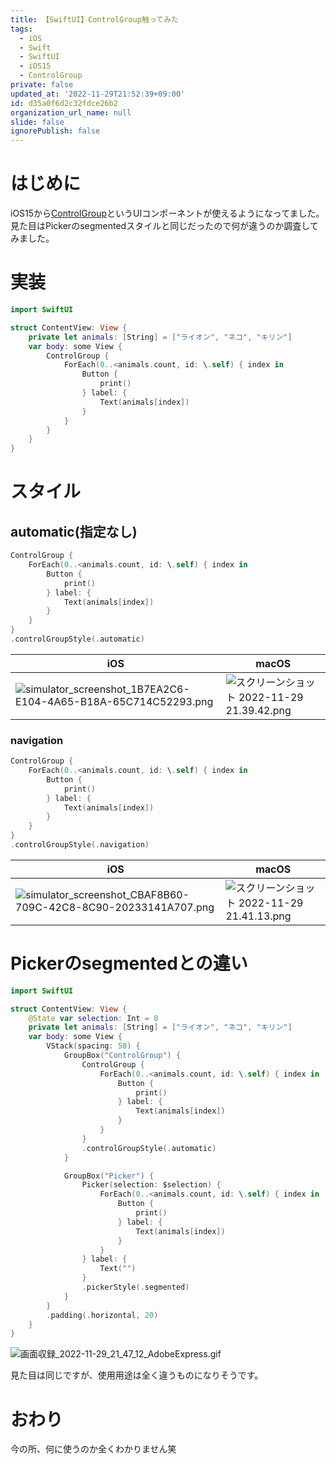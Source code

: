 ```yaml
---
title: 【SwiftUI】ControlGroup触ってみた
tags:
  - iOS
  - Swift
  - SwiftUI
  - iOS15
  - ControlGroup
private: false
updated_at: '2022-11-29T21:52:39+09:00'
id: d35a0f6d2c32fdce26b2
organization_url_name: null
slide: false
ignorePublish: false
---
```

# はじめに
iOS15から[ControlGroup](https://developer.apple.com/documentation/swiftui/controlgroup)というUIコンポーネントが使えるようになってました。
見た目はPickerのsegmentedスタイルと同じだったので何が違うのか調査してみました。

# 実装
```swift
import SwiftUI

struct ContentView: View {
    private let animals: [String] = ["ライオン", "ネコ", "キリン"]
    var body: some View {
        ControlGroup {
            ForEach(0..<animals.count, id: \.self) { index in
                Button {
                    print()
                } label: {
                    Text(animals[index])
                }
            }
        }
    }
}
```

# スタイル
## automatic(指定なし)
```swift
ControlGroup {
    ForEach(0..<animals.count, id: \.self) { index in
        Button {
            print()
        } label: {
            Text(animals[index])
        }
    }
}
.controlGroupStyle(.automatic)
```
|iOS|macOS|
|-|-|
|![simulator_screenshot_1B7EA2C6-E104-4A65-B18A-65C714C52293.png](https://qiita-image-store.s3.ap-northeast-1.amazonaws.com/0/1745371/cb9d8c2f-9434-c0c0-2fac-8b274576f50c.png)|![スクリーンショット 2022-11-29 21.39.42.png](https://qiita-image-store.s3.ap-northeast-1.amazonaws.com/0/1745371/c34f53c4-57af-000e-591c-57a21844f018.png)|

### navigation
```swift
ControlGroup {
    ForEach(0..<animals.count, id: \.self) { index in
        Button {
            print()
        } label: {
            Text(animals[index])
        }
    }
}
.controlGroupStyle(.navigation)
```
|iOS|macOS|
|-|-|
|![simulator_screenshot_CBAF8B60-709C-42C8-8C90-20233141A707.png](https://qiita-image-store.s3.ap-northeast-1.amazonaws.com/0/1745371/a90b9875-478f-caa1-c2c5-159854f8efab.png)|![スクリーンショット 2022-11-29 21.41.13.png](https://qiita-image-store.s3.ap-northeast-1.amazonaws.com/0/1745371/c6f2d4ec-7db4-6fed-46ba-e140e1383e20.png)|

# Pickerのsegmentedとの違い
```swift
import SwiftUI

struct ContentView: View {
    @State var selection: Int = 0
    private let animals: [String] = ["ライオン", "ネコ", "キリン"]
    var body: some View {
        VStack(spacing: 50) {
            GroupBox("ControlGroup") {
                ControlGroup {
                    ForEach(0..<animals.count, id: \.self) { index in
                        Button {
                            print()
                        } label: {
                            Text(animals[index])
                        }
                    }
                }
                .controlGroupStyle(.automatic)
            }

            GroupBox("Picker") {
                Picker(selection: $selection) {
                    ForEach(0..<animals.count, id: \.self) { index in
                        Button {
                            print()
                        } label: {
                            Text(animals[index])
                        }
                    }
                } label: {
                    Text("")
                }
                .pickerStyle(.segmented)
            }
        }
        .padding(.horizontal, 20)
    }
}
```

![画面収録_2022-11-29_21_47_12_AdobeExpress.gif](https://qiita-image-store.s3.ap-northeast-1.amazonaws.com/0/1745371/3e747398-6cca-7efa-55ab-bd57eb1a08d9.gif)

見た目は同じですが、使用用途は全く違うものになりそうです。

# おわり
今の所、何に使うのか全くわかりません笑
